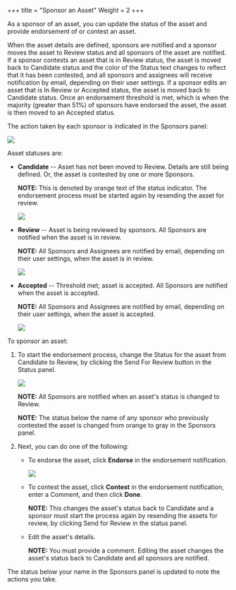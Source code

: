 ﻿+++
title = "Sponsor an Asset"
Weight = 2
+++



As a sponsor of an asset, you can update the status of the asset and
provide endorsement of or contest an asset.

When the asset details are defined, sponsors are notified and a sponsor
moves the asset to Review status and all sponsors of the asset are
notified. If a sponsor contests an asset that is in Review status, the
asset is moved back to Candidate status and the color of the Status text
changes to reflect that it has been contested, and all sponsors and
assignees will receive notification by email, depending on their user
settings. If a sponsor edits an asset that is In Review or Accepted
status, the asset is moved back to Candidate status. Once an endorsement
threshold is met, which is when the majority (greater than 51%) of
sponsors have endorsed the asset, the asset is then moved to an Accepted
status.

The action taken by each sponsor is indicated in the Sponsors panel:

![](Resources/Images/Sponsors_Panel1.png)

Asset statuses are:

-   **Candidate** -- Asset has not been moved to Review. Details are
    still being defined. Or, the asset is contested by one or more
    Sponsors.

    **NOTE:** This is denoted by orange text of the status indicator.
    The endorsement process must be started again by resending the asset
    for review.

    ![](Resources/Images/Status_Candidate.png)

-   **Review** -- Asset is being reviewed by sponsors. All Sponsors are
    notified when the asset is in review.

    **NOTE:** All Sponsors and Assignees are notified by email,
    depending on their user settings, when the asset is in review.

    ![](Resources/Images/sponsors_review.png)

-   **Accepted** -- Threshold met; asset is accepted. All Sponsors are
    notified when the asset is accepted.

    **NOTE:** All Sponsors and Assignees are notified by email,
    depending on their user settings, when the asset is accepted.

    ![](Resources/Images/sponsors_accepted.png)

To sponsor an asset:

1.  To start the endorsement process, change the Status for the asset
    from Candidate to Review, by clicking the Send For Review button in
    the Status panel.

    ![](Resources/Images/Status_Candidate.png)

    **NOTE:** All Sponsors are notified when an asset's status is
    changed to Review.

    **NOTE:** The status below the name of any sponsor who previously
    contested the asset is changed from orange to gray in the Sponsors
    panel.

2.  Next, you can do one of the following:

    -   To endorse the asset, click **Endorse** in the endorsement
        notification.

        ![](Resources/Images/endorse.png)

    -   To contest the asset, click **Contest** in the endorsement
        notification, enter a Comment, and then click **Done**.

        **NOTE:** This changes the asset's status back to Candidate and
        a sponsor must start the process again by resending the assets
        for review, by clicking Send for Review in the status panel.

    -   Edit the asset's details.

        **NOTE:** You must provide a comment. Editing the asset changes
        the asset's status back to Candidate and all sponsors are
        notified.

The status below your name in the Sponsors panel is updated to note the
actions you take.
